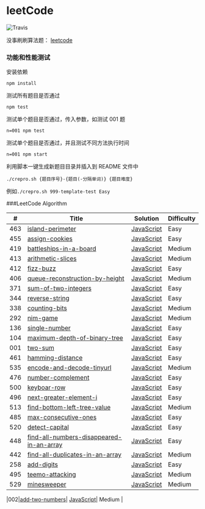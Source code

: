# leetCode

![Travis](https://img.shields.io/travis/rust-lang/rust.svg)

没事刷刷算法题： [leetcode](https://leetcode.com/problemset/algorithms/)

### 功能和性能测试

安装依赖

```
npm install
```

测试所有题目是否通过

```
npm test
```

测试单个题目是否通过，传入参数，如测试 001 题

```
n=001 npm test
```

测试单个题目是否通过，并且测试不同方法执行时间

```
n=001 npm start
```

利用脚本一键生成新题目目录并插入到 README 文件中

```
./crepro.sh {题目序号}-{题目(-分隔单词)} {题目难度}
```

例如`./crepro.sh 999-template-test Easy`

###LeetCode Algorithm

| #   | Title                                                                                                                  | Solution                                                                       | Difficulty |
| --- | ---------------------------------------------------------------------------------------------------------------------- | ------------------------------------------------------------------------------ | ---------- |
| 463 | [island-perimeter](https://leetcode.com/problems/island-perimeter/)                                                    | [JavaScript](./problems/463-island-perimeter/index.js)                         | Easy       |
| 455 | [assign-cookies](https://oj.leetcode.com/problems/assign-cookies/)                                                     | [JavaScript](./problems/455-assign-cookies/index.js)                           | Easy       |
| 419 | [battleships-in-a-board](https://leetcode.com/problems/battleships-in-a-board/)                                        | [JavaScript](./problems/419-battleships-in-a-board/index.js)                   | Medium     |
| 413 | [arithmetic-slices](https://leetcode.com/problems/arithmetic-slices/)                                                  | [JavaScript](./problems/413-arithmetic-slices/index.js)                        | Medium     |
| 412 | [fizz-buzz](https://leetcode.com/problems/fizz-buzz/)                                                                  | [JavaScript](./problems/412-fizz-buzz/index.js)                                | Easy       |
| 406 | [queue-reconstruction-by-height](https://leetcode.com/problems/queue-reconstruction-by-height/)                        | [JavaScript](./problems/406-queue-reconstruction-by-height/index.js)           | Medium     |
| 371 | [sum-of-two-integers](https://leetcode.com/problems/sum-of-two-integers/)                                              | [JavaScript](./problems/371-sum-of-two-integers/index.js)                      | Easy       |
| 344 | [reverse-string](https://leetcode.com/problems/reverse-string/)                                                        | [JavaScript](./problems/344-reverse-string/index.js)                           | Easy       |
| 338 | [counting-bits](https://leetcode.com/problems/counting-bits/)                                                          | [JavaScript](./problems/338-counting-bits/index.js)                            | Medium     |
| 292 | [nim-game](https://leetcode.com/problems/nim-game/)                                                                    | [JavaScript](./problems/292-nim-game/index.js)                                 | Medium     |
| 136 | [single-number](https://leetcode.com/problems/single-number/)                                                          | [JavaScript](./problems/136-single-number/index.js)                            | Easy       |
| 104 | [maximum-depth-of-binary-tree](https://oj.leetcode.com/problems/maximum-depth-of-binary-tree/)                         | [JavaScript](./problems/104-maximum-depth-of-binary-tree/index.js)             | Easy       |
| 001 | [two-sum](https://oj.leetcode.com/problems/two-sum/)                                                                   | [JavaScript](./problems/001-two-num/index.js)                                  | Easy       |
| 461 | [hamming-distance](https://oj.leetcode.com/problems/hamming-distance/)                                                 | [JavaScript](./problems/461-hamming-distance/index.js)                         | Easy       |
| 535 | [encode-and-decode-tinyurl](https://oj.leetcode.com/problems/encode-and-decode-tinyurl/)                               | [JavaScript](./problems/535-encode-and-decode-tinyurl/index.js)                | Medium     |
| 476 | [number-complement](https://oj.leetcode.com/problems/number-complement/)                                               | [JavaScript](./problems/476-number-complement/index.js)                        | Easy       |
| 500 | [keyboar-row](https://oj.leetcode.com/problems/keyboar-row/)                                                           | [JavaScript](./problems/500-keyboar-row/index.js)                              | Easy       |
| 496 | [next-greater-element-i](https://oj.leetcode.com/problems/next-greater-element-i/)                                     | [JavaScript](./problems/496-next-greater-element-i/index.js)                   | Easy       |
| 513 | [find-bottom-left-tree-value](https://oj.leetcode.com/problems/find-bottom-left-tree-value/)                           | [JavaScript](./problems/513-find-bottom-left-tree-value/index.js)              | Medium     |
| 485 | [max-consecutive-ones](https://oj.leetcode.com/problems/max-consecutive-ones/)                                         | [JavaScript](./problems/485-max-consecutive-ones/index.js)                     | Easy       |
| 520 | [detect-capital](https://oj.leetcode.com/problems/detect-capital/)                                                     | [JavaScript](./problems/520-detect-capital/index.js)                           | Easy       |
| 448 | [find-all-numbers-disappeared-in-an-array](https://oj.leetcode.com/problems/find-all-numbers-disappeared-in-an-array/) | [JavaScript](./problems/448-find-all-numbers-disappeared-in-an-array/index.js) | Easy       |
| 442 | [find-all-duplicates-in-an-array](https://oj.leetcode.com/problems/find-all-duplicates-in-an-array/)                   | [JavaScript](./problems/442-find-all-duplicates-in-an-array/index.js)          | Medium     |
| 258 | [add-digits](https://oj.leetcode.com/problems/add-digits/)                                                             | [JavaScript](./problems/258-add-digits/index.js)                               | Easy       |
| 495 | [teemo-attacking](https://oj.leetcode.com/problems/teemo-attacking/)                                                   | [JavaScript](./problems/495-teemo-attacking/index.js)                          | Medium     |
| 529 | [minesweeper](https://oj.leetcode.com/problems/minesweeper/)                                                           | [JavaScript](./problems/529-minesweeper/index.js)                              | Medium     |

|002|[add-two-numbers](https://oj.leetcode.com/problems/add-two-numbers/)| [JavaScript](./problems/002-add-two-numbers/index.js)| Medium |
